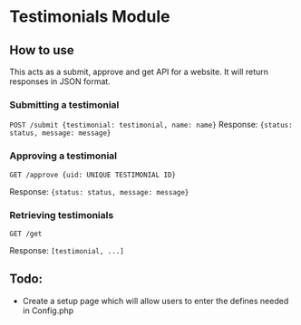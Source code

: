 # Testimonials Module

## How to use
This acts as a submit, approve and get API for a website.
It will return responses in JSON format.

### Submitting a testimonial
```POST /submit {testimonial: testimonial, name: name}```
Response: 
```{status: status, message: message}```

### Approving a testimonial
```GET /approve {uid: UNIQUE TESTIMONIAL ID}```

Response: 
```{status: status, message: message}```

### Retrieving testimonials
```GET /get```

Response: 
```[testimonial, ...]```

## Todo:

- Create a setup page which will allow users to enter the defines needed in Config.php